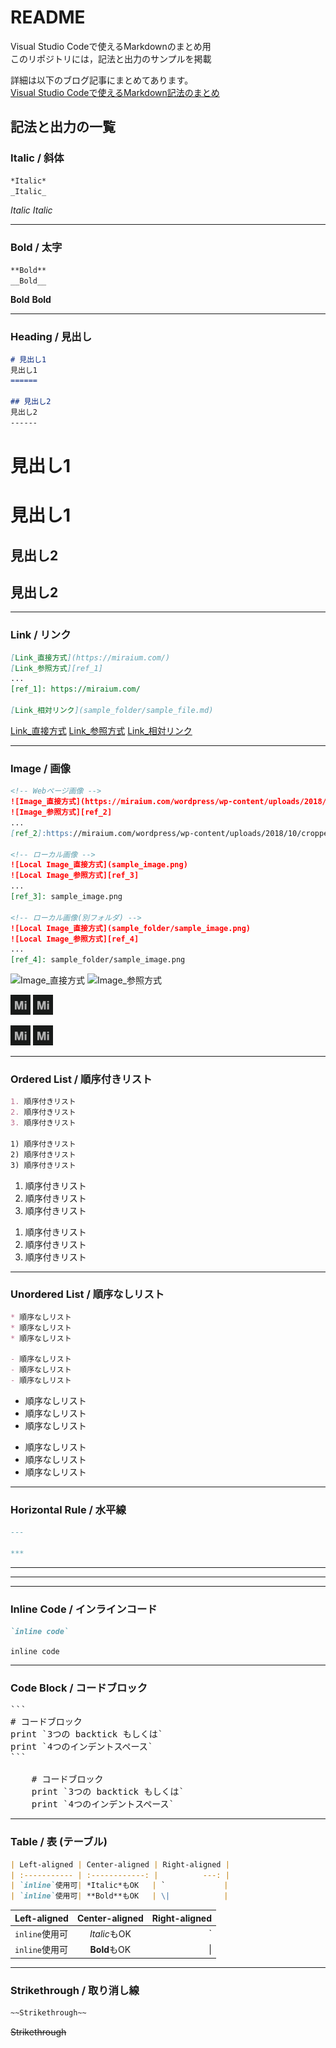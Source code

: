 # README

Visual Studio Codeで使えるMarkdownのまとめ用  
このリポジトリには，記法と出力のサンプルを掲載

詳細は以下のブログ記事にまとめてあります。  
[Visual Studio Codeで使えるMarkdown記法のまとめ](http://miraium.com/markdown-summary-for-vscode/)


## 記法と出力の一覧

### Italic / 斜体

```Markdown
*Italic*
_Italic_
```
*Italic*
_Italic_

---

### Bold / 太字

```Markdown
**Bold**
__Bold__
```
**Bold**
__Bold__

---

### Heading / 見出し

```Markdown
# 見出し1
見出し1
======

## 見出し2
見出し2
------
```
# 見出し1
見出し1
======

## 見出し2
見出し2
------

---

### Link / リンク

```Markdown
[Link_直接方式](https://miraium.com/)
[Link_参照方式][ref_1] 
...
[ref_1]: https://miraium.com/

[Link_相対リンク](sample_folder/sample_file.md)
```
[Link_直接方式](https://miraium.com/)
[Link_参照方式][ref_1] 
[Link_相対リンク](sample_folder/sample_file.md)



--- 

### Image / 画像

```Markdown
<!-- Webページ画像 -->
![Image_直接方式](https://miraium.com/wordpress/wp-content/uploads/2018/10/cropped-Miraium_site_icon-32x32.png)
![Image_参照方式][ref_2]
...
[ref_2]:https://miraium.com/wordpress/wp-content/uploads/2018/10/cropped-Miraium_site_icon-32x32.png

<!-- ローカル画像 -->
![Local Image_直接方式](sample_image.png)
![Local Image_参照方式][ref_3]
...
[ref_3]: sample_image.png

<!-- ローカル画像(別フォルダ) -->
![Local Image_直接方式](sample_folder/sample_image.png)
![Local Image_参照方式][ref_4]
...
[ref_4]: sample_folder/sample_image.png
```

![Image_直接方式](https://miraium.com/wordpress/wp-content/uploads/2018/10/cropped-Miraium_site_icon-32x32.png)
![Image_参照方式][ref_2]

![Local Image_直接方式](sample_image.png)
![Local Image_参照方式][ref_3]

![Local Image_直接方式](sample_folder/sample_image.png)
![Local Image_参照方式][ref_4]


---


### Ordered List / 順序付きリスト

```Markdown
1. 順序付きリスト
2. 順序付きリスト
3. 順序付きリスト

1) 順序付きリスト
2) 順序付きリスト
3) 順序付きリスト
```

1. 順序付きリスト
2. 順序付きリスト
3. 順序付きリスト

1) 順序付きリスト
2) 順序付きリスト
3) 順序付きリスト


---

### Unordered List / 順序なしリスト

```Markdown
* 順序なしリスト
* 順序なしリスト
* 順序なしリスト

- 順序なしリスト
- 順序なしリスト
- 順序なしリスト
```

* 順序なしリスト
* 順序なしリスト
* 順序なしリスト

- 順序なしリスト
- 順序なしリスト
- 順序なしリスト

---

### Horizontal Rule / 水平線

```Markdown
---

***
```

---
***


---

### Inline Code / インラインコード
```Markdown
`inline code`
```
`inline code`


--- 

### Code Block / コードブロック

<pre>
```
# コードブロック
print `3つの backtick もしくは`
print `4つのインデントスペース`
```

    # コードブロック
    print `3つの backtick もしくは`
    print `4つのインデントスペース`
</pre>

---

### Table / 表 (テーブル)

```Markdown
| Left-aligned | Center-aligned | Right-aligned |
| :----------- | :------------: |          ---: |
| `inline`使用可| *Italic*もOK   | `             |
| `inline`使用可| **Bold**もOK   | \|            |
```
| Left-aligned | Center-aligned | Right-aligned |
| :----------- | :------------: |          ---: |
| `inline`使用可| *Italic*もOK   | `             |
| `inline`使用可| **Bold**もOK   | \|            |

---

### Strikethrough / 取り消し線
```Markdown
~~Strikethrough~~
```
~~Strikethrough~~


<!-- 以下は，参照方式のリンク・画像用 -->
<!-- テキストとしては表示されない -->
[ref_1]: https://miraium.com/
[ref_2]: https://miraium.com/wordpress/wp-content/uploads/2018/10/cropped-Miraium_site_icon-32x32.png
[ref_3]: sample_image.png
[ref_4]: sample_folder/sample_image.png
